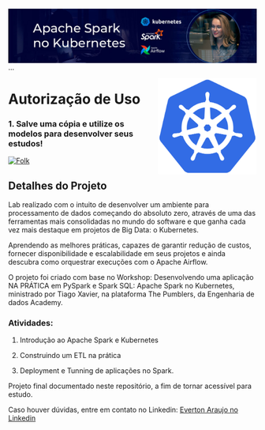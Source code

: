 <img align="right" src="https://raw.githubusercontent.com/araujoeverton/Apache_Spark_no_Kubernetes/521ead7759c0d317a645eb1b7451ce27c9d85b9d/assets/apache-spark-no-kubernetes.jpg" width="1000"/>   ...



<img align="right" src="https://raw.githubusercontent.com/araujoeverton/Apache_Spark_no_Kubernetes/main/assets/Kubernetes_logo_without_workmark.svg" width="200"/>

# Autorização de Uso
### 1. Salve uma cópia e utilize os modelos para desenvolver seus estudos!
<a href="https://github.com/araujoeverton/Apache_Spark_no_Kubernetes/fork">
    <img alt="Folk" title="Fork Button" src="https://shields.io/badge/-DAR%20FORK-red.svg?&style=for-the-badge&logo=github&logoColor=white"/></a>


## Detalhes do Projeto

Lab realizado com o intuito de desenvolver um ambiente para processamento de dados começando do absoluto zero, através de uma das ferramentas mais consolidadas no mundo do software e que ganha cada vez mais destaque em projetos de Big Data: o Kubernetes. 

Aprendendo as melhores práticas, capazes de garantir redução de custos, fornecer disponibilidade e escalabilidade em seus projetos e ainda descubra como orquestrar execuções com o Apache Airflow.

O projeto foi criado com base no Workshop: Desenvolvendo uma aplicação NA PRÁTICA em PySpark e Spark SQL: Apache Spark no Kubernetes, ministrado por Tiago Xavier, na plataforma The Pumblers, da Engenharia de dados Academy.


### Atividades:
1. Introdução ao Apache Spark e Kubernetes

2. Construindo um ETL na prática

3. Deployment e Tunning de aplicações no Spark.

Projeto final documentado neste repositório, a fim de tornar acessível para estudo.

Caso houver dúvidas, entre em contato no Linkedin: [Everton Araujo no Linkedin](https://www.linkedin.com/in/araujoeverton/)
